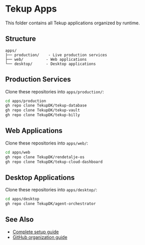 # Tekup Apps

This folder contains all Tekup applications organized by runtime.

## Structure

```
apps/
├── production/    - Live production services
├── web/          - Web applications
└── desktop/      - Desktop applications
```

## Production Services

Clone these repositories into `apps/production/`:

```bash
cd apps/production
gh repo clone TekupDK/tekup-database
gh repo clone TekupDK/tekup-vault
gh repo clone TekupDK/tekup-billy
```

## Web Applications

Clone these repositories into `apps/web/`:

```bash
cd apps/web
gh repo clone TekupDK/rendetalje-os
gh repo clone TekupDK/tekup-cloud-dashboard
```

## Desktop Applications

Clone these repositories into `apps/desktop/`:

```bash
cd apps/desktop
gh repo clone TekupDK/agent-orchestrator
```

## See Also

- [Complete setup guide](../README_PC2_QUICK_START.md)
- [GitHub organization guide](../docs/GITHUB_ORGANIZATION_SETUP_GUIDE.md)
